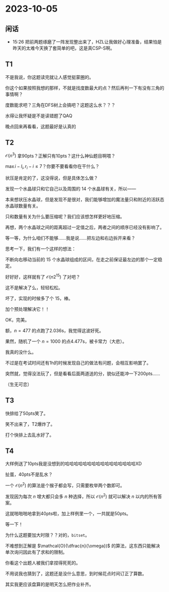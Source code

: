 # 2023-10-05

## 闲话

+ 15:26 把前两题琢磨了一阵发现整出来了，HZL让我做好心理准备，结果怕是昨天的太难今天换了套简单的吧，这是真CSP-S啊。

## T1

不是我说，你这题读完就让人感觉挺蒙圈的。

你这个如果按照我想的那样，不就是找度数最大的点？然后再判一下有没有三角的事情啊？

度数能求吧？三角在DFS树上会搞吧？这题这么水？？？

水得让我怀疑是不是读错题了QAQ

晚点回来再看看，这题最好是认真的

## T2

$\mathcal{O}(n^3)$ 拿90pts？正解只有10pts？这什么神仙题目啊喂？

$\max{i-l_i,r_i-i}\le 7$？你要不要看看你在干什么？

状压是肯定的了，这没得说，但是具体怎么做？

发现一个水晶球只和它自己以及周围的 $14$ 个水晶球有关，所以——

本来想状压水晶球，但是发现不是很对，我们能够增加的魔法量只和附近的活跃态水晶球数量有关。

只和数量有关为什么要压缩呢？我们应该想怎样更好地压缩。

再想，两个水晶球之间的距离超过一定值之后，两者之间的顺序已经没有影响了。

等一等，为什么咱们不能够……我是说……把左边和右边拆开来看？

思考一下，我们有一个这样的想法：

不断向右移动当前的 $15$ 个水晶球组成的区间，在走之前保证最左边的那个一定稳定。

好好好，这样就有了 $\mathcal{O}(n2^{15})$ 了对吧？

这不是解决了么，轻轻松松。

坏了，实现的时候多了个 $15$，棒。

加个预处理解决它！！

OK，完美。

额，$n=477$ 的点跑了2.036s，我觉得这波好死。

果然，随机了一个 $n=1000$ 的点4.477s，被卡常力（大悲）。



我真的没什么。

不过是在考试时间还有1h的时候发现自己的做法有问题，会相互影响罢了。

突然就，觉得没法玩了，但是看看后面两道送的分，貌似还能冲一下200pts……

（生无可恋）

## T3

快排给了50pts笑了。

笑不出来了，T2爆炸了。

打个快排上去乱水好了。

## T4

大样例送了10pts我是没想到的哈哈哈哈哈哈哈哈哈哈哈哈哈哈哈哈XD

扯蛋，40pts不是乱水？

一个 $\mathcal{O}(n^2)$ 的算法是个猴子都会写，只需要枚举两个数即可。

发现因为每次 $n$ 增大都只会多 $n$ 种选择，所以 $\mathcal{O}(n^2)$ 就可以解决 $n$ 以内的所有答案。

这就啪啪啪地拿到40pts啦，加上样例里一个，一共就是50pts。

等一下！

为什么这题要加大时限？？对的，`bitset`。

不难想到正解是 $\mathcal{O}(\dfrac{n}{\omega})$ 的算法，这东西只能解决单次询问因此有了求和的限制。

你看这个出题人被我们拿捏得死死的。

不用说我也猜到了，这题还是没什么意思，到时候花点时间订正了算数。

其实我更应该盘算的是明天怎么把作业补齐。